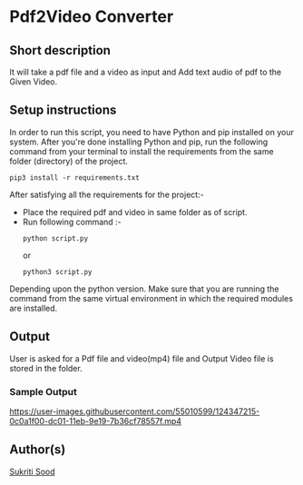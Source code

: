 # Pdf2Video Converter
## Short description
It will take a pdf file and a video as input and Add text audio of pdf to the Given Video.
## Setup instructions
In order to run this script, you need to have Python and pip installed on your system. After you're done installing Python and pip, run the following command from your terminal to install the requirements from the same folder (directory) of the project.
```
pip3 install -r requirements.txt
```

After satisfying all the requirements for the project:-

- Place the required pdf and video in same folder as of script.
- Run following command :-
    ```
    python script.py
    ```
    or
    ```
    python3 script.py
    ```
Depending upon the python version. Make sure that you are running the command from the same virtual environment in which the required modules are installed.


## Output
User is asked for a Pdf file and video(mp4) file and Output Video file is stored in the folder.
### Sample Output


https://user-images.githubusercontent.com/55010599/124347215-0c0a1f00-dc01-11eb-9e19-7b36cf78557f.mp4


## Author(s)
[Sukriti Sood](https://github.com/Sukriti-sood)

